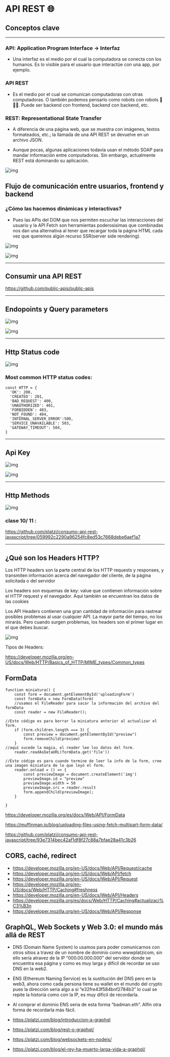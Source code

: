 # API REST 🌐

## Conceptos clave
---

### API: Application Program Interface -> Interfaz
- Una interfaz es el medio por el cual la computadora se conecta con los humanos. Es lo visible para el usuario que interactúe con una app, por ejemplo.

### API REST
- Es el medio por el cual se comunican computadoras con otras computadoras. O también podemos pensarlo como robots con robots 🤖🔁🤖. Puede ser backend con frontend, backend con backend, etc.

### REST: Representational State Transfer
- A diferencia de una página web, que se muestra con imágenes, textos formateados, etc.; la llamada de una API REST se devuelve en un archivo JSON.

- Aunque pocas, algunas aplicaciones todavía usan el método SOAP para mandar información entre computadoras. Sin embargo, actualmente REST está dominando su aplicación.

![img](img/api-rest.png)

## Flujo de comunicación entre usuarios, frontend y backend

### ¿Cómo las hacemos dinámicas y interactivas? 
- Pues las APIs del DOM que nos permiten escuchar las interacciones del usuario y la API Fetch son herramientas poderosísimas que combinadas nos dan una alternativa al tener que recargar toda la página HTML cada vez que queremos algún recurso SSR(server side rendering).

![img](img/Response-del-servidor.gif)

![img](img/what-is-API.webp)

---

## Consumir una API REST

https://github.com/public-apis/public-apis

---

## Endopoints y Query parameters

![img](img/endpoints.png)

![img](img/qp.png)

---

## Http Status code

![img](img/http-status.png)

### Most common HTTP status codes:
```
const HTTP = {
  'OK': 200,
  'CREATED': 201,
  'BAD_REQUEST': 400,
  'UNAUTHORIZED': 401,
  'FORBIDDEN': 403,
  'NOT_FOUND': 404,
  'INTERNAL_SERVER_ERROR':500,
  'SERVICE_UNAVAILABLE': 503,
  'GATEWAY_TIMEOUT': 504,
}
```

---

## Api Key
![img](img/api-key.png)

![img](img/authorization.png)

---

## Http Methods

![img](img/http-meth.png)


### clase 10/ 11 :
https://github.com/platzi/consumo-api-rest-javascript/tree/059992c2290a96254fc8ed53c7668debe6aef1a7

---

## ¿Qué son los Headers HTTP?

Los HTTP headers son la parte central de los HTTP requests y responses, y transmiten información acerca del navegador del cliente, de la página solicitada o del servidor

Los headers son esquemas de key: value que contienen información sobre el HTTP request y el navegador. Aquí también se encuentran los datos de las cookies

Los API Headers contienen una gran cantidad de información para rastrear posibles problemas al usar cualquier API. La mayor parte del tiempo, no los mirarás. Pero cuando surgen problemas, los headers son el primer lugar en el que debes buscar.

![img](img/headers-body.webp)

Tipos de Headers:

https://developer.mozilla.org/en-US/docs/Web/HTTP/Basics_of_HTTP/MIME_types/Common_types


## FormData

```
function miniatura() {
    const form = document.getElementById('uploadingForm')
    const formData = new FormData(form)
	//usamos el FileReader para sacar la información del archivo del formData
    const reader = new FileReader();

//Este código es para borrar la miniatura anterior al actualizar el form.
    if (form.children.length === 3) {
        const preview = document.getElementById("preview")
        form.removeChild(preview)
    }
//aquí sucede la magia, el reader lee los datos del form.
    reader.readAsDataURL(formData.get('file'))

//Éste código es para cuando termine de leer la info de la form, cree una imagen miniatura de lo que leyó el form.
    reader.onload = () => {
        const previewImage = document.createElement('img')
        previewImage.id = "preview"
        previewImage.width = 50
        previewImage.src = reader.result
        form.appendChild(previewImage);
    }

}
```

https://developer.mozilla.org/es/docs/Web/API/FormData

https://muffinman.io/blog/uploading-files-using-fetch-multipart-form-data/

https://github.com/platzi/consumo-api-rest-javascript/tree/93e7314bec42af1df8f27c88a7bfae28a41c3b26


## CORS, caché, redirect 

* https://developer.mozilla.org/en-US/docs/Web/API/Request/cache
* https://developer.mozilla.org/en-US/docs/Web/API/fetch
* https://developer.mozilla.org/en-US/docs/Web/API/Request
* https://developer.mozilla.org/en-US/docs/Web/HTTP/Caching#freshness
* https://developer.mozilla.org/en-US/docs/Web/API/Headers
* https://developer.mozilla.org/es/docs/Web/HTTP/Caching#actualizaci%C3%B3n
* https://developer.mozilla.org/en-US/docs/Web/API/Response

## GraphQL, Web Sockets y Web 3.0: el mundo más allá de REST

* DNS (Domain Name System) lo usamos para poder comunicarnos con otros sitios a travez de un nombre de dominio como wwwplatzicom, sin ello sería atravez de la IP “000.00.000.000” del servidor donde se encuentra esa página y como es muy larga y difícil de recordar se uso DNS en la web2.

* ENS (Ethereum Naming Service) es la sustitución del DNS pero en la web3, ahora como cada persona tiene su wallet en el mundo del crypto pues la dirección seria algo a si “e32fre43f584bnf2784b3” lo cual se repite la historia como con la IP, es muy difícil de recordarla.

* Al comprar el dominio ENS seria de esta forma “badman.eth”. Alfín otra forma de recordarla más fácil.

* https://platzi.com/blog/introduccion-a-graphql
* https://platzi.com/blog/rest-o-graphql/
* https://platzi.com/blog/websockets-en-nodejs/
* https://platzi.com/blog/el-rey-ha-muerto-larga-vida-a-graphql/

